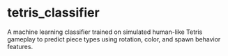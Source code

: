 # tetris_classifier
A machine learning classifier trained on simulated human-like Tetris gameplay to predict piece types using rotation, color, and spawn behavior features.
